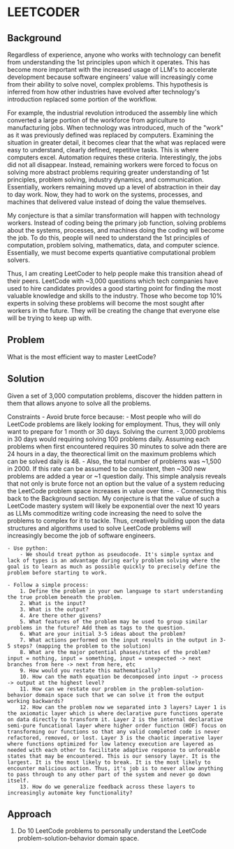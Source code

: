 # LEETCODER

## Background
Regardless of experience, anyone who works with technology can benefit from understanding the 1st principles upon which it operates. This has become more important with the increased usage of LLM's to accelerate development because software engineers' value will increasingly come from their ability to solve novel, complex problems. This hypothesis is inferred from how other industries have evolved after technology's introduction replaced some portion of the workflow.

For example, the industrial revolution introduced the assembly line which converted a large portion of the workforce from agriculture to manufacturing jobs. When technology was introduced, much of the "work" as it was previously defined was replaced by computers. Examining the situation in greater detail, it becomes clear that the what was replaced were easy to understand, clearly defined, repetitive tasks. This is where computers excel. Automation requires these criteria. Interestingly, the jobs did not all disappear. Instead, remaining workers were forced to focus on solving more abstract problems requiring greater understanding of 1st principles, problem solving, industry dynamics, and communication. Essentially, workers remaining moved up a level of abstraction in their day to day work. Now, they had to work on the systems, processes, and machines that delivered value instead of doing the value themselves.

My conjecture is that a similar transformation will happen with technology workers. Instead of coding being the primary job function, solving problems about the systems, processes, and machines doing the coding will become the job. To do this, people will need to understand the 1st principles of computation, problem solving, mathematics, data, and computer science. Essentially, we must become experts quantiative computational problem solvers.

Thus, I am creating LeetCoder to help people make this transition ahead of their peers. LeetCode with ~3,000 questions which tech companies have used to hire candidates provides a good starting point for finding the most valuable knowledge and skills to the industry. Those who become top 10% experts in solving these problems will become the most sought after workers in the future. They will be creating the change that everyone else will be trying to keep up with.

## Problem
What is the most efficient way to master LeetCode?


## Solution
Given a set of 3,000 computation problems, discover the hidden pattern in them that allows anyone to solve all the problems.

Constraints
    - Avoid brute force because:
        - Most people who will do LeetCode problems are likely looking for employment. Thus, they will only want to prepare for 1 month or 30 days. Solving the current 3,000 problems in 30 days would requiring solving 100 problems daily. Assuming each problems when first encountered requires 30 minutes to solve adn there are 24 hours in a day, the theorectical limit on the maximum problems which can be solved daily is 48.
        - Also, the total number of problems was ~1,500 in 2000. If this rate can be assumed to be consistent, then ~300 new problems are added a year or ~1 question daily. This simple analysis reveals that not only is brute force not an option but the value of a system reducing the LeetCode problem space increases in value over time.
        - Connecting this back to the Background section. My conjecture is that the value of such a LeetCode mastery system will likely be exponential over the next 10 years as LLMs commoditize writing code increasing the need to solve the problems to complex for it to tackle. Thus, creatively building upon the data structures and algorithms used to solve LeetCode problems will increasingly become the job of software engineers.

    - Use python:
        - We should treat python as pseudocode. It's simple syntax and lack of types is an advantage during early problem solving where the goal is to learn as much as possible quickly to precisely define the problem before starting to work.

    - Follow a simple process:
        1. Define the problem in your own language to start understanding the true problem beneath the problem.
        2. What is the input?
        3. What is the output?
        4. Are there other givens?
        5. What features of the problem may be used to group similar problems in the future? Add them as tags to the question.
        6. What are your initial 3-5 ideas about the problem?
        7. What actions performed on the input results in the output in 3-5 steps? (mapping the problem to the solution)
        8. What are the major potential phases/states of the problem? input = nothing, input = something, input = unexpected -> next branches from here -> next from here, etc
        9. How would you restate this mathematically?
        10. How can the math equation be decomposed into input -> process -> output at the highest level?
        11. How can we restate our problem in the problem-solution-behavior domain space such that we can solve it from the output working backwards?
        12. How can the problem now we separated into 3 layers? Layer 1 is the axiomatic layer which is where declarative pure functions operate on data directly to transform it. Layer 2 is the internal declarative semi-pure funcational layer where higher order function (HOF) focus on transforming our functions so that any valid completed code is never refactored, removed, or lost. Layer 3 is the chaotic imperative layer where functions optimized for low latency execution are layered as needed with each other to facilitate adaptive response to unforeable states that may be encountered. This is our sensory layer. It is the largest. It is the most likely to break. It is the most likely to encounter malicious action. Thus, it's job is to never allow anything to pass through to any other part of the system and never go down itself.
        13. How do we generalize feedback across these layers to increasingly automate key functionality?

## Approach

1. Do 10 LeetCode problems to personally understand the LeetCode problem-solution-behavior domain space.